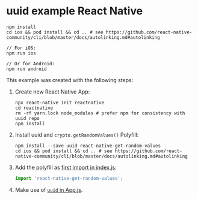 # uuid example React Native

```
npm install
cd ios && pod install && cd .. # see https://github.com/react-native-community/cli/blob/master/docs/autolinking.md#autolinking

// For iOS:
npm run ios

// Or for Android:
npm run android
```

This example was created with the following steps:

1. Create new React Native App:

    ```
    npx react-native init reactnative
    cd reactnative
    rm -rf yarn.lock node_modules # prefer npm for consistency with uuid repo
    npm install
    ```

1. Install uuid and `crypto.getRandomValues()` Polyfill:

    ```
    npm install --save uuid react-native-get-random-values
    cd ios && pod install && cd .. # see https://github.com/react-native-community/cli/blob/master/docs/autolinking.md#autolinking
    ```

1. Add the polyfill as [first import in index.js](./index.js#L5):

    ```js
    import 'react-native-get-random-values';
    ```

1. Make use of [`uuid` in App.js](./App.js).
